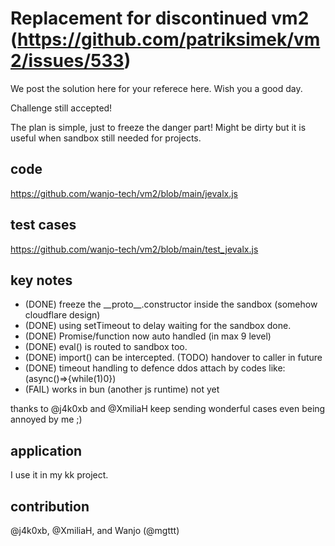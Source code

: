 # Replacement for discontinued vm2 (https://github.com/patriksimek/vm2/issues/533)

We post the solution here for your referece here.  Wish you a good day. 

Challenge still accepted!

The plan is simple, just to freeze the danger part!  Might be dirty but it is useful when sandbox still needed for projects.

## code

https://github.com/wanjo-tech/vm2/blob/main/jevalx.js

## test cases

https://github.com/wanjo-tech/vm2/blob/main/test_jevalx.js

## key notes
* (DONE) freeze the \_\_proto\_\_.constructor inside the sandbox (somehow cloudflare design)
* (DONE) using setTimeout to delay waiting for the sandbox done.
* (DONE) Promise/function now auto handled (in max 9 level)
* (DONE) eval() is routed to sandbox too.
* (DONE) import() can be intercepted. (TODO) handover to caller in future
* (DONE) timeout handling to defence ddos attach by codes like: (async()=>{while(1)0})
* (FAIL) works in bun (another js runtime) not yet

thanks to @j4k0xb and @XmiliaH keep sending wonderful cases even being annoyed by me ;)

## application

I use it in my kk project.

## contribution

@j4k0xb, @XmiliaH, and Wanjo (@mgttt)
